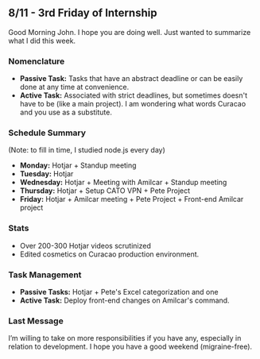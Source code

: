## 8/11 - 3rd Friday of Internship

Good Morning John. I hope you are doing well. Just wanted to summarize what I did this week.

### Nomenclature

- **Passive Task:** Tasks that have an abstract deadline or can be easily done at any time at convenience.
- **Active Task:** Associated with strict deadlines, but sometimes doesn't have to be (like a main project).
I am wondering what words Curacao and you use as a substitute.

### Schedule Summary

(Note: to fill in time, I studied node.js every day)

- **Monday:** Hotjar + Standup meeting
- **Tuesday:** Hotjar
- **Wednesday:** Hotjar + Meeting with Amilcar + Standup meeting
- **Thursday:** Hotjar + Setup CATO VPN + Pete Project
- **Friday:** Hotjar + Amilcar meeting + Pete Project + Front-end Amilcar project

### Stats

- Over 200-300 Hotjar videos scrutinized
- Edited cosmetics on Curacao production environment.

### Task Management

- **Passive Tasks:** Hotjar + Pete's Excel categorization and one
- **Active Task:** Deploy front-end changes on Amilcar's command.

### Last Message

I’m willing to take on more responsibilities if you have any, especially in relation to development.
I hope you have a good weekend (migraine-free).
